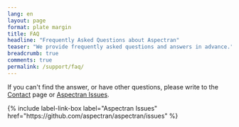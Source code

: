 ```yaml
---
lang: en
layout: page
format: plate margin
title: FAQ
headline: "Frequently Asked Questions about Aspectran"
teaser: "We provide frequently asked questions and answers in advance."
breadcrumb: true
comments: true
permalink: /support/faq/
---
```


<div class="callout info radius">
  <p>If you can't find the answer, or have other questions, please write to the <a href="/support/contact/">Contact</a> page or <a href="https://github.com/aspectran/aspectran/issues">Aspectran Issues</a>.</p>
  {% include label-link-box label="Aspectran Issues" href="https://github.com/aspectran/aspectran/issues" %}
</div>
